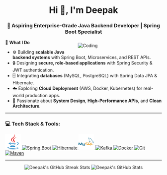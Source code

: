 <h1 align="center">Hi 👋, I'm Deepak </h1>
<h3 align="center">🏢 Aspiring Enterprise-Grade Java Backend Developer | Spring Boot Specialist</h3>


<img align="right" alt="Coding" width="250" 
     src="https://mir-s3-cdn-cf.behance.net/project_modules/hd/06f21a161921919.63cd7887d0a70.gif" 
     hspace="20" vspace="10">

💼 **What I Do**  
- ⚙️ Building **scalable Java backend systems** with Spring Boot, Microservices, and REST APIs.  
- 🔒 Designing **secure, role-based applications** with Spring Security & JWT authentication.  
- 🗄️ Integrating **databases** (MySQL, PostgreSQL) with Spring Data JPA & Hibernate.  
- ☁️ Exploring **Cloud Deployment** (AWS, Docker, Kubernetes) for real-world production apps.  
- 🧠 Passionate about **System Design**, **High-Performance APIs**, and **Clean Architecture**.  
 

---

<h3 align="left">💻 Tech Stack & Tools:</h3>

<p align="left">
  <a href="https://www.java.com/" target="_blank" rel="noreferrer">
    <img src="https://raw.githubusercontent.com/devicons/devicon/master/icons/java/java-original.svg" alt="Java" width="50" height="50"/>
  </a>
  <a href="https://spring.io/projects/spring-boot" target="_blank" rel="noreferrer">
    <img src="https://www.vectorlogo.zone/logos/springio/springio-icon.svg" alt="Spring Boot" width="50" height="50"/>
  </a>
  <a href="https://hibernate.org/" target="_blank" rel="noreferrer">
    <img src="https://www.vectorlogo.zone/logos/hibernate/hibernate-icon.svg" alt="Hibernate" width="50" height="50"/>
  </a>
  <a href="https://www.mysql.com/" target="_blank" rel="noreferrer">
    <img src="https://raw.githubusercontent.com/devicons/devicon/master/icons/mysql/mysql-original-wordmark.svg" alt="MySQL" width="50" height="50"/>
  </a>
  <a href="https://kafka.apache.org/" target="_blank" rel="noreferrer">
    <img src="https://www.vectorlogo.zone/logos/apache_kafka/apache_kafka-icon.svg" alt="Kafka" width="50" height="50"/>
  </a>
  <a href="https://www.docker.com/" target="_blank" rel="noreferrer">
    <img src="https://www.vectorlogo.zone/logos/docker/docker-icon.svg" alt="Docker" width="50" height="50"/>
  </a>
  <a href="https://git-scm.com/" target="_blank" rel="noreferrer">
    <img src="https://www.vectorlogo.zone/logos/git-scm/git-scm-icon.svg" alt="Git" width="50" height="50"/>
  </a>
  <a href="https://maven.apache.org/" target="_blank" rel="noreferrer">
    <img src="https://www.vectorlogo.zone/logos/apache_maven/apache_maven-ar21.svg" alt="Maven" width="80" height="50"/>
  </a>
</p>

---

<p align="center">
     <img width="400" height="230" src="https://github-readme-streak-stats.herokuapp.com/?user=deepakdey412&theme=dark" alt="Deepak's GitHub Streak Stats" />
  <img width="400" src="https://github-readme-stats.vercel.app/api?username=deepakdey412&show_icons=true&locale=en&theme=dark" alt="Deepak's GitHub Stats" />
</p>
